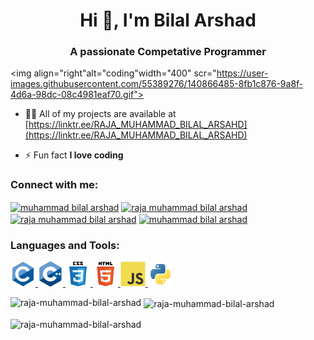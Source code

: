 <h1 align="center">Hi 👋, I'm Bilal Arshad</h1>
<h3 align="center">A passionate Competative Programmer</h3>

<img align="right"alt="coding"width="400" scr="https://user-images.githubusercontent.com/55389276/140866485-8fb1c876-9a8f-4d6a-98dc-08c4981eaf70.gif">

- 👨‍💻 All of my projects are available at [https://linktr.ee/RAJA_MUHAMMAD_BILAL_ARSAHD](https://linktr.ee/RAJA_MUHAMMAD_BILAL_ARSAHD)

- ⚡ Fun fact **I love coding**

<h3 align="left">Connect with me:</h3>
<p align="left">
<a href="https://dev.to/muhammad bilal arshad" target="blank"><img align="center" src="https://raw.githubusercontent.com/rahuldkjain/github-profile-readme-generator/master/src/images/icons/Social/devto.svg" alt="muhammad bilal arshad" height="30" width="40" /></a>
<a href="https://linkedin.com/in/raja muhammad bilal arshad" target="blank"><img align="center" src="https://raw.githubusercontent.com/rahuldkjain/github-profile-readme-generator/master/src/images/icons/Social/linked-in-alt.svg" alt="raja muhammad bilal arshad" height="30" width="40" /></a>
<a href="https://www.hackerrank.com/raja muhammad bilal arshad" target="blank"><img align="center" src="https://raw.githubusercontent.com/rahuldkjain/github-profile-readme-generator/master/src/images/icons/Social/hackerrank.svg" alt="raja muhammad bilal arshad" height="30" width="40" /></a>
<a href="https://www.leetcode.com/muhammad bilal arshad" target="blank"><img align="center" src="https://raw.githubusercontent.com/rahuldkjain/github-profile-readme-generator/master/src/images/icons/Social/leet-code.svg" alt="muhammad bilal arshad" height="30" width="40" /></a>
</p>

<h3 align="left">Languages and Tools:</h3>
<p align="left"> <a href="https://www.cprogramming.com/" target="_blank" rel="noreferrer"> <img src="https://raw.githubusercontent.com/devicons/devicon/master/icons/c/c-original.svg" alt="c" width="40" height="40"/> </a> <a href="https://www.w3schools.com/cpp/" target="_blank" rel="noreferrer"> <img src="https://raw.githubusercontent.com/devicons/devicon/master/icons/cplusplus/cplusplus-original.svg" alt="cplusplus" width="40" height="40"/> </a> <a href="https://www.w3schools.com/css/" target="_blank" rel="noreferrer"> <img src="https://raw.githubusercontent.com/devicons/devicon/master/icons/css3/css3-original-wordmark.svg" alt="css3" width="40" height="40"/> </a> <a href="https://www.w3.org/html/" target="_blank" rel="noreferrer"> <img src="https://raw.githubusercontent.com/devicons/devicon/master/icons/html5/html5-original-wordmark.svg" alt="html5" width="40" height="40"/> </a> <a href="https://developer.mozilla.org/en-US/docs/Web/JavaScript" target="_blank" rel="noreferrer"> <img src="https://raw.githubusercontent.com/devicons/devicon/master/icons/javascript/javascript-original.svg" alt="javascript" width="40" height="40"/> </a> <a href="https://www.python.org" target="_blank" rel="noreferrer"> <img src="https://raw.githubusercontent.com/devicons/devicon/master/icons/python/python-original.svg" alt="python" width="40" height="40"/> </a> </p>

<p><img align="left" src="https://github-readme-stats.vercel.app/api/top-langs?username=raja-muhammad-bilal-arshad&show_icons=true&locale=en&layout=compact" alt="raja-muhammad-bilal-arshad" /></p>

<p>&nbsp;<img align="center" src="https://github-readme-stats.vercel.app/api?username=raja-muhammad-bilal-arshad&show_icons=true&locale=en" alt="raja-muhammad-bilal-arshad" /></p>

<p><img align="center" src="https://github-readme-streak-stats.herokuapp.com/?user=raja-muhammad-bilal-arshad&" alt="raja-muhammad-bilal-arshad" /></p>
